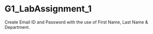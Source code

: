 # G1_LabAssignment_1
Create Email ID and Password with the use of First Name, Last Name &amp; Department.
